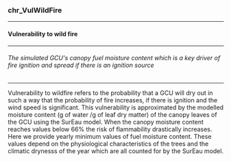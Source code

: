 ### chr_VulWildFire



------
#### Vulnerability to wild fire



------
###### The simulated GCU's canopy fuel moisture content which is a key driver of fire ignition and spread if there is an ignition source



------
Vulnerability to wildfire refers to the probability that a GCU will dry out in such a way that the probability of fire increases, if there is ignition and the wind speed is significant. This vulnerability is approximated by the modelled moisture content (g of water /g of leaf dry matter) of the canopy leaves of the GCU using the SurEau model. When the canopy moisture content reaches values below 66% the risk of flammability drastically increases. Here we provide yearly minimum values of fuel moisture content. These values depend on the physiological characteristics of the trees and the climatic drynesss of the year which are all counted for by the SurEau model.